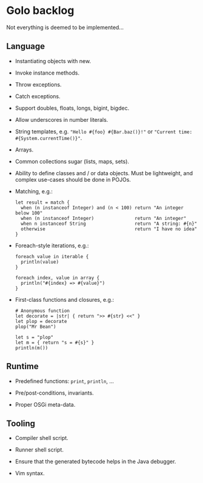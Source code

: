 # Golo backlog

Not everything is deemed to be implemented...

## Language

* Instantiating objects with new.

* Invoke instance methods.

* Throw exceptions.

* Catch exceptions.

* Support doubles, floats, longs, bigint, bigdec.

* Allow underscores in number literals.

* String templates, e.g. `"Hello #{foo} #{Bar.baz()}!"` or `"Current time: #{System.currentTime()}"`.

* Arrays.

* Common collections sugar (lists, maps, sets).

* Ability to define classes and / or data objects.
  Must be lightweight, and complex use-cases should be done in POJOs.

* Matching, e.g.:
  
    ```
    let result = match {
      when (n instanceof Integer) and (n < 100) return "An integer below 100"
      when (n instanceof Integer)               return "An integer"
      when n instanceof String                  return "A string: #{n}"
      otherwise                                 return "I have no idea"
    }
    ```

* Foreach-style iterations, e.g.:

    ```
    foreach value in iterable {
      println(value)
    }

    foreach index, value in array {
      println("#{index} => #{value}")
    }
    ```

* First-class functions and closures, e.g.:

    ```
    # Anonymous function
    let decorate = |str| { return ">> #{str} <<" }
    let plop = decorate
    plop("Mr Bean")

    let s = "plop"
    let m = { return "s = #{s}" }
    println(m())
    ```

## Runtime

* Predefined functions: `print`, `println`, ...

* Pre/post-conditions, invariants.

* Proper OSGi meta-data.

## Tooling

* Compiler shell script.

* Runner shell script.

* Ensure that the generated bytecode helps in the Java debugger.

* Vim syntax.

